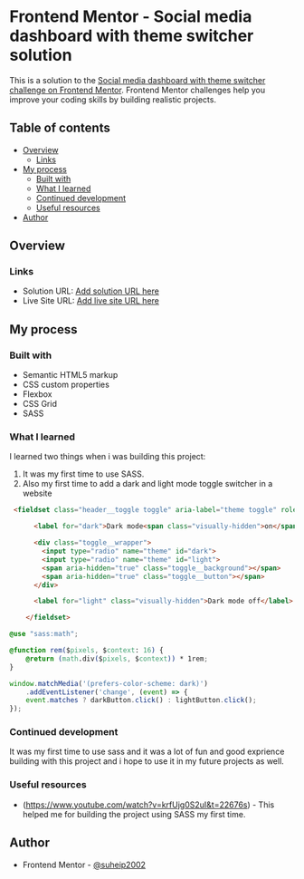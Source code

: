 # Frontend Mentor - Social media dashboard with theme switcher solution

This is a solution to the [Social media dashboard with theme switcher challenge on Frontend Mentor](https://www.frontendmentor.io/challenges/social-media-dashboard-with-theme-switcher-6oY8ozp_H). Frontend Mentor challenges help you improve your coding skills by building realistic projects. 

## Table of contents

- [Overview](#overview)
  - [Links](#links)
- [My process](#my-process)
  - [Built with](#built-with)
  - [What I learned](#what-i-learned)
  - [Continued development](#continued-development)
  - [Useful resources](#useful-resources)
- [Author](#author)

## Overview

### Links

- Solution URL: [Add solution URL here](https://your-solution-url.com)
- Live Site URL: [Add live site URL here](https://your-live-site-url.com)

## My process

### Built with

- Semantic HTML5 markup
- CSS custom properties
- Flexbox
- CSS Grid
- SASS

### What I learned

I learned two things when i was building this project:
1. It was my first time to use SASS.
2. Also my first time to add a dark and light mode toggle switcher in a website

```html
 <fieldset class="header__toggle toggle" aria-label="theme toggle" role="radiogroup">

      <label for="dark">Dark mode<span class="visually-hidden">on</span></label>

      <div class="toggle__wrapper">
        <input type="radio" name="theme" id="dark">
        <input type="radio" name="theme" id="light">
        <span aria-hidden="true" class="toggle__background"></span>
        <span aria-hidden="true" class="toggle__button"></span>
      </div>

      <label for="light" class="visually-hidden">Dark mode off</label>

    </fieldset>
```
```css
@use "sass:math";

@function rem($pixels, $context: 16) {
    @return (math.div($pixels, $context)) * 1rem;
}
```
```js
window.matchMedia('(prefers-color-scheme: dark)')
    .addEventListener('change', (event) => {
    event.matches ? darkButton.click() : lightButton.click();    
});
```

### Continued development

It was my first time to use sass and it was a lot of fun and good exprience building with this project and i hope to use it in my future projects as well.

### Useful resources

- (https://www.youtube.com/watch?v=krfUjg0S2uI&t=22676s) - This helped me for building the project using SASS my first time.

## Author

- Frontend Mentor - [@suheip2002](https://www.frontendmentor.io/profile/suheip200)
